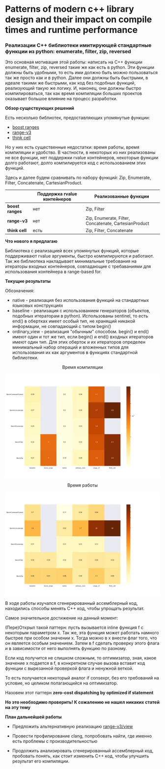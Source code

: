 
# Patterns of modern c++ library design and their impact on compile times and runtime performance



### Реализации C++ библиотеки имитирующей стандартные функции из python: enumerate, filter, zip, reversed


Это основная мотивация этой работы: написать на C++ функции enumerate, filter, zip, reversed такие же как есть в python. Эти функции должны быть удобными, то есть ими должно быть можно пользоваться так же просто как и в python. Далее они должны быть быстрыми, в идеале такими же быстрыми, как код без подобных функций, реализующий такую же логику. И, наконец, они должны быстро компилироваться, так как время компиляции больших проектов оказывает большое влияние на процесс разработки.

**Обзор существующих решений**

Есть несколько библиотек, предоставляющих упомянутые функции:

 * [boost ranges](https://github.com/boostorg/range)
 * [range-v3](https://github.com/ericniebler/range-v3)
 * [think cell](https://github.com/think-cell/range)
 
Но у них есть существенные недостатки: время работы, время компиляции и удобство. В частности, в некоторых из них реализованы не все функции, нет поддержки rvalue контейнеров, некоторые функции долго работают, долго компилируется код с использованием этих функций.

Здесь и далее будем сравнивать по набору функций: Zip, Enumerate, Filter, Concatenate, CartesianProduct.

|   | Поддержка rvalue контейнеров | Реализованные функции | 
|---|---|---|
| **boost ranges** | нет | Zip, Filter |
| **range-v3** | нет | Zip, Enumerate, Filter, Concatenate, CartesianProduct |
| **think cell** | есть | Zip, Filter, Concatenate | 

**Что нового я предлагаю**

Библиотека с реализацией всех упомянутых функций, которые поддерживают rvalue аргументы, быстро компилируются и работают. Так же библиотека накладывает минимальные требования на итераторы входных контейнеров, совпадающие с требаваниями для использования контейнера в range-based for. 

**Текущие результаты**

Обозначения:
 * native - реализация без использования функций на стандартных языковых конструкциях
 * baseline - реализация с использованием генераторов (объектов, подобных итераторам в python). Использованы sentinel, то есть end() в обертках имеет особый тип, не хранящий никакой информации, не совпадающий с типом begin()
 * ordinary_view - реализация "обычным" способом. begin() и end() имеют один и тот же тип, если begin() и end() входных итераторов имеют один тип. Для этих оберток и их итераторов определен минимальный набор операций и вложенных типов для использования их как аргументов в функциях стандартной библиотеки.

<center> Время компиляции </center>

![Время компиляции](./pic/compile_report_o2_o3_clang++_prod.png)

<center> Время работы </center>

![Время работы](./pic/report_o2_o3_clang++_prod.png)


В ходе работы изучался сгенерированный ассемблерный код, находились способы менять С++ код, чтобы упрощать результат.

Самое значительное достижение на данный момент:

(Пере)Открыл такой паттерн: пусть вызывается inline функция f с некоторым параметром x. Так же, эта функция может работать намного быстрее при особом значении x. Тогда можно в x внести флаг того, что он является особым значением. Затем в f сделать проверку этого флага и в зависимости от него выполнять функцию по разному.

Если код получится не слишком сложным, то оптимизатор, зная, какое значение x подается в f, в конкретном случае вызова вставит код функции с вырезанной проверкой флага и ненужной веткой.

То есть получается некоторый аналог if consexpr, без его требований на условие, но целиком полагающийся на оптимизатор.

Назовем этот паттерн **zero-cost dispatching by optimized if statement**

**Но это необходимо проверить! К сожалению не нашел никаких статей на эту тему**

**План дальнейшей работы**

* Предложить альтернативную реализацию [range-v3/view](https://github.com/ericniebler/range-v3/tree/master/include/range/v3/view)

* Провести профилирование clang, попробовать найти, где именно есть проблемы с производительностью

* Продолжить анализировать сгенерированный ассемблерный код, пробовать понять, как стоит изменить C++ код, чтобы улучшить результат его компиляции.



